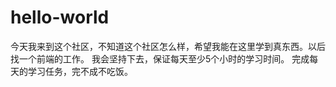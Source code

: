 # hello-world
今天我来到这个社区，不知道这个社区怎么样，希望我能在这里学到真东西。以后找一个前端的工作。
我会坚持下去，保证每天至少5个小时的学习时间。
完成每天的学习任务，完不成不吃饭。

